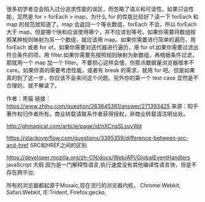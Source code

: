 很多初学者总会陷入过分追求性能的误区，而忽略了语义和可读性。如果只谈性能，显然是 for > forEach > map，为什么 for 的性能比较好？读一下 forEach 和 map 的规范就知道了。map 会返回一个等长数组，forEach 不会，所以 forEach 大于 map。但是哪个快和应该使用哪个，并不应该划等号。如果你需要将数组按照某种规则映射为另一个数组，就应该用 map。如果你需要进行简单的遍历，用 forEach 或者 for of。如果你需要对迭代器进行遍历，用 for of.如果你需要过滤出符合条件的项，用 filter.如果你需要先按照规则映射为新数组，再根据条件过滤，那就用一个 map 加一个 filter。不要担心这样会慢，你那点数据量浏览器根本不 care。如果你真的需要考虑性能，或者有 break 的需求，就用 for 吧。但是如果真的到了这一步，你应该不会来问这个问题。另外你的第一个 test case 显然是不合理的，就不解读了。

作者：黑猫
链接：https://www.zhihu.com/question/263645361/answer/271393425
来源：知乎
著作权归作者所有。商业转载请联系作者获得授权，非商业转载请注明出处。

http://ghmagical.com/article/page/id/nXCnaSLsuyWd


https://stackoverflow.com/questions/3395359/difference-between-src-and-href     SRC和HREF之间的区别

https://developer.mozilla.org/zh-CN/docs/Web/API/GlobalEventHandlers
javaScript 大纲
    因为是一门解释性语言,执行速度没有其他编译性语言快，但是不存在跨平台;

所有的浏览器都起源于Mosaic,现在流行的浏览器内核，
    Chrome:Webkit,
    Safari:Webkit,
    IE:Trident,
    Firefox:gecko,